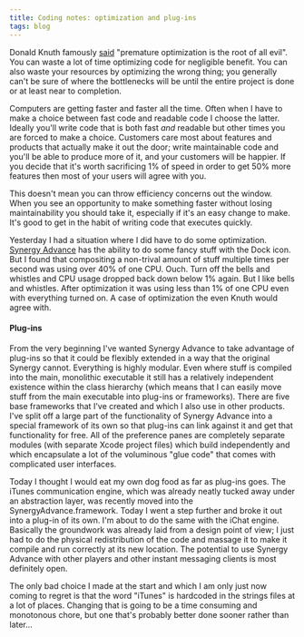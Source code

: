 ```yaml
---
title: Coding notes: optimization and plug-ins
tags: blog
---
```


Donald Knuth famously [said](http://en.wikiquote.org/wiki/Donald_Knuth) "premature optimization is the root of all evil". You can waste a lot of time optimizing code for negligible benefit. You can also waste your resources by optimizing the wrong thing; you generally can't be sure of where the bottlenecks will be until the entire project is done or at least near to completion.

Computers are getting faster and faster all the time. Often when I have to make a choice between fast code and readable code I choose the latter. Ideally you'll write code that is both fast _and_ readable but other times you are forced to make a choice. Customers care most about features and products that actually make it out the door; write maintainable code and you'll be able to produce more of it, and your customers will be happier. If you decide that it's worth sacrificing 1% of speed in order to get 50% more features then most of your users will agree with you.

This doesn't mean you can throw efficiency concerns out the window. When you see an opportunity to make something faster without losing maintainability you should take it, especially if it's an easy change to make. It's good to get in the habit of writing code that executes quickly.

Yesterday I had a situation where I did have to do some optimization. [Synergy Advance](http://typechecked.net/a/products/synergy-advance/) has the ability to do some fancy stuff with the Dock icon. But I found that compositing a non-trival amount of stuff multiple times per second was using over 40% of one CPU. Ouch. Turn off the bells and whistles and CPU usage dropped back down below 1% again. But I like bells and whistles. After optimization it was using less than 1% of one CPU even with everything turned on. A case of optimization the even Knuth would agree with.

#### Plug-ins

From the very beginning I've wanted Synergy Advance to take advantage of plug-ins so that it could be flexibly extended in a way that the original Synergy cannot. Everything is highly modular. Even where stuff is compiled into the main, monolithic executable it still has a relatively independent existence within the class hierarchy (which means that I can easily move stuff from the main executable into plug-ins or frameworks). There are five base frameworks that I've created and which I also use in other products. I've split off a large part of the functionality of Synergy Advance into a special framework of its own so that plug-ins can link against it and get that functionality for free. All of the preference panes are completely separate modules (with separate Xcode project files) which build independently and which encapsulate a lot of the voluminous "glue code" that comes with complicated user interfaces.

Today I thought I would eat my own dog food as far as plug-ins goes. The iTunes communication engine, which was already neatly tucked away under an abstraction layer, was recently moved into the SynergyAdvance.framework. Today I went a step further and broke it out into a plug-in of its own. I'm about to do the same with the iChat engine. Basically the groundwork was already laid from a design point of view; I just had to do the physical redistribution of the code and massage it to make it compile and run correctly at its new location. The potential to use Synergy Advance with other players and other instant messaging clients is most definitely open.

The only bad choice I made at the start and which I am only just now coming to regret is that the word "iTunes" is hardcoded in the strings files at a lot of places. Changing that is going to be a time consuming and monotonous chore, but one that's probably better done sooner rather than later...
